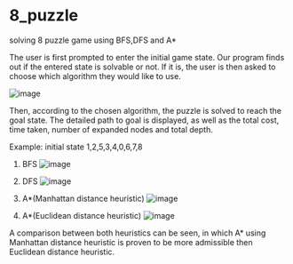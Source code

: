 # 8_puzzle
solving 8 puzzle game using BFS,DFS and A*

The user is first prompted to enter the initial game state. Our program finds
out if the entered state is solvable or not. If it is, the user is then asked to
choose which algorithm they would like to use.

![image](https://user-images.githubusercontent.com/63178601/153052530-2ca64dad-763e-43b1-ba7b-2539cbcf0b43.png)

Then, according to the chosen algorithm, the puzzle is solved to reach the
goal state. The detailed path to goal is displayed, as well as the total cost,
time taken, number of expanded nodes and total depth.

Example: initial state 1,2,5,3,4,0,6,7,8
1. BFS
![image](https://user-images.githubusercontent.com/63178601/153052621-26e54554-b3e5-4391-8dcf-7ea882a1f239.png)

2. DFS
![image](https://user-images.githubusercontent.com/63178601/153052666-ea9f087f-d92a-4225-b4ba-875cc298e08f.png)

3. A*(Manhattan distance heuristic)
![image](https://user-images.githubusercontent.com/63178601/153052721-854dd54c-58e7-4a0a-b12e-095564e60fd9.png)

4. A*(Euclidean distance heuristic)
![image](https://user-images.githubusercontent.com/63178601/153052761-f6bd6335-de2e-459a-a740-b1402477dd74.png)

A comparison between both heuristics can be seen, in which A*
using Manhattan distance heuristic is proven to be more
admissible then Euclidean distance heuristic.
